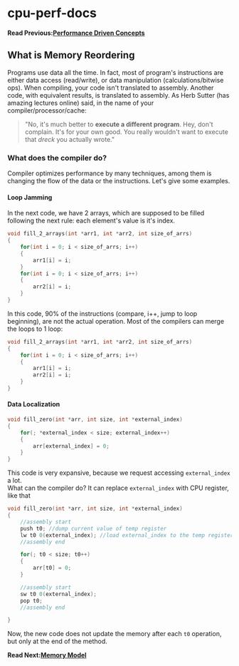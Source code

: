 # cpu-perf-docs
**Read Previous:[Performance Driven Concepts](./concepts.md)**
## What is Memory Reordering

Programs use data all the time. In fact, most of program's instructions are either data access (read/write), or data manipulation (calculations/bitwise ops). When compiling, your code isn't translated to assembly. Another code, with equivalent results, is translated to assembly. As Herb Sutter (has amazing lectures online) said, in the name of your compiler/processor/cache:
> "No, it's much better to **execute a different program**. Hey, don't complain. It's for your own good. You really wouldn't want to execute that *dreck* you actually wrote."


### What does the compiler do?
Compiler optimizes performance by many techniques, among them is changing the flow of the data or the instructions. Let's give some examples.

#### Loop Jamming
In the next code, we have 2 arrays, which are supposed to be filled following the next rule: each element's value is it's index.
```C
void fill_2_arrays(int *arr1, int *arr2, int size_of_arrs)
{
    for(int i = 0; i < size_of_arrs; i++)
    {
        arr1[i] = i;
    }
    for(int i = 0; i < size_of_arrs; i++)
    {
        arr2[i] = i;
    }
}
```

In this code, 90% of the instructions (compare, i++, jump to loop beginning), are not the actual operation. Most of the compilers can merge the loops to 1 loop:
```C
void fill_2_arrays(int *arr1, int *arr2, int size_of_arrs)
{
    for(int i = 0; i < size_of_arrs; i++)
    {
        arr1[i] = i;
        arr2[i] = i;
    }
}
```

#### Data Localization
```C
void fill_zero(int *arr, int size, int *external_index)
{
    for(; *external_index < size; external_index++)
    {
        arr[external_index] = 0;
    }
}
```
This code is very expansive, because we request accessing `external_index` a lot. \
What can the compiler do? It can replace `external_index` with CPU register, like that
```C
void fill_zero(int *arr, int size, int *external_index)
{
    //assembly start
    push t0; //dump current value of temp register
    lw t0 0(external_index); //load external_index to the temp register
    //assembly end

    for(; t0 < size; t0++)
    {
        arr[t0] = 0;
    }

    //assembly start
    sw t0 0(external_index);
    pop t0;
    //assembly end

}
```
Now, the new code does not update the memory after each `t0` operation, but only at the end of the method.

**Read Next:[Memory Model](./mem-model.md)**